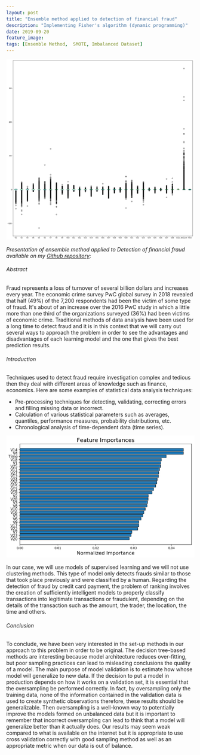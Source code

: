 ```yaml
---
layout: post
title: "Ensemble method applied to detection of financial fraud"
description: "Implementing Fisher's algorithm (dynamic programming)"
date: 2019-09-20
feature_image:
tags: [Ensemble Method,  SMOTE, Imbalanced Dataset]
---
```

<img src="/ressources/ensemble-method/boxplot.png" alt="drawing" width="auto" max-width="100%" height="20%"/>
<br>

*Presentation of ensemble method applied to Detection of financial fraud available on my [Github repository](https://github.com/mbenhamd/methodes-ensemblistes-fraudes)*\:

###### Abstract

Fraud represents a loss of turnover of several billion dollars and increases every year. The economic crime survey PwC global survey in 2018 revealed that half (49%) of the 7,200 respondents had been the victim of some type of fraud. It's about of an increase over the 2016 PwC study in which a little more than one third of the organizations surveyed (36%) had been victims of economic crime. Traditional methods of data analysis have been used for a long time to detect fraud and it is in this context that we will carry out several ways to approach the problem in order to see the advantages and disadvantages of each learning model and the one that gives the best prediction results.
<!--more-->

###### Introduction

Techniques used to detect fraud require investigation complex and tedious then they deal with different areas of knowledge such as finance, economics. Here are some examples of statistical data analysis techniques:

* Pre-processing techniques for detecting, validating, correcting errors and filling missing data or incorrect.
* Calculation of various statistical parameters such as averages, quantiles, performance measures, probability distributions, etc.
* Chronological analysis of time-dependent data (time series).

![alt text](/ressources/ensemble-method/features.png "MNIST Sample")

In our case, we will use models of supervised learning and we will not use clustering methods. This type of model only detects frauds similar to those that took place previously and were classified by a human. Regarding the detection of fraud by credit card payment, the problem of ranking involves the creation of sufficiently intelligent models to properly classify transactions into legitimate transactions or fraudulent, depending on the details of the transaction such as the amount, the trader, the location, the time and others.

###### Conclusion

To conclude, we have been very interested in the set-up methods in our approach to this problem in order to be original. The decision tree-based methods are interesting because model architecture reduces over-fitting, but poor sampling practices can lead to misleading conclusions the quality of a model. The main purpose of model validation is to estimate how whose model will generalize to new data. If the decision to put a model in production depends on how it works on a validation set, it is essential that the oversampling be performed correctly. In fact, by oversampling only the training data, none of the information contained in the validation data is used to create synthetic observations therefore, these results should be generalizable. Then oversampling is a well-known way to potentially improve the models formed on unbalanced data but it is important to remember that incorrect oversampling can lead to think that a model will generalize better than it actually does. Our results may seem weak compared to what is available on the internet but it is appropriate to use cross validation correctly with good sampling method as well as an appropriate metric when our data is out of balance.